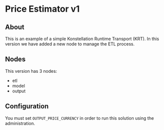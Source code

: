 # Price Estimator v1

## About

This is an example of a simple Konstellation Runtime Transport (KRT).
In this version we have added a new node to manage the ETL process.

## Nodes

This version has 3 nodes:

- etl
- model
- output

## Configuration

You must set `OUTPUT_PRICE_CURRENCY` in order to run this solution using the administration.

